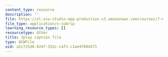 ```yaml
---
content_type: resource
description: ''
file: https://ol-ocw-studio-app-production.s3.amazonaws.com/courses/7-016-introductory-biology-fall-2018/a2c725d88247252ccaf2c1ae47084571_qtGHKiAROig.srt
file_type: application/x-subrip
learning_resource_types: []
resourcetype: Other
title: 3play caption file
type: OCWFile
uid: a2c725d8-8247-252c-caf2-c1ae47084571
---
```

